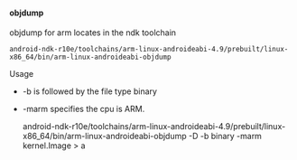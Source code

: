 #### objdump

objdump for arm locates in the ndk toolchain

	android-ndk-r10e/toolchains/arm-linux-androideabi-4.9/prebuilt/linux-x86_64/bin/arm-linux-androideabi-objdump 
Usage

* -b is followed by the file type binary
* -marm specifies the cpu is ARM.

	android-ndk-r10e/toolchains/arm-linux-androideabi-4.9/prebuilt/linux-x86_64/bin/arm-linux-androideabi-objdump -D -b binary -marm kernel.Image  > a
